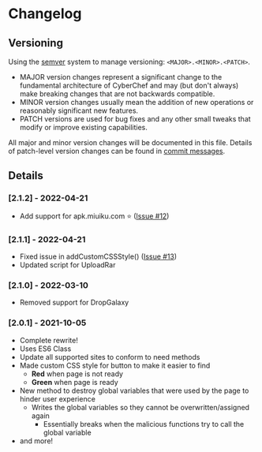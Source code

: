 # Changelog

## Versioning

Using the [semver](https://semver.org/) system to manage versioning: `<MAJOR>.<MINOR>.<PATCH>`.

- MAJOR version changes represent a significant change to the fundamental architecture of CyberChef and may (but don't always) make breaking changes that are not backwards compatible.
- MINOR version changes usually mean the addition of new operations or reasonably significant new features.
- PATCH versions are used for bug fixes and any other small tweaks that modify or improve existing capabilities.

All major and minor version changes will be documented in this file. Details of patch-level version changes can be found in [commit messages](https://github.com/PrimePlaya24/dl-site-scrubber/commits/master).


## Details

### [2.1.2] - 2022-04-21
- Add support for apk.miuiku.com ⭐ ([Issue #12](https://github.com/PrimePlaya24/dl-site-scrubber/issues/12))

### [2.1.1] - 2022-04-21
- Fixed issue in addCustomCSSStyle() ([Issue #13](https://github.com/PrimePlaya24/dl-site-scrubber/issues/13))
- Updated script for UploadRar

### [2.1.0] - 2022-03-10
- Removed support for DropGalaxy

### [2.0.1] - 2021-10-05
- Complete rewrite!
- Uses ES6 Class
- Update all supported sites to conform to need methods
- Made custom CSS style for button to make it easier to find
    - **Red** when page is not ready
    - **Green** when page is ready
- New method to destroy global variables that were used by the page to hinder user experience
    - Writes the global variables so they cannot be overwritten/assigned again
        - Essentially breaks when the malicious functions try to call the global variable
- and more!
